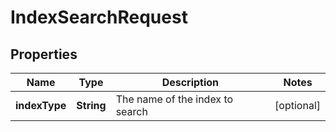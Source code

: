 

# IndexSearchRequest


## Properties

| Name | Type | Description | Notes |
|------------ | ------------- | ------------- | -------------|
|**indexType** | **String** | The name of the index to search |  [optional] |



